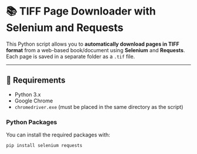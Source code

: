 # 📚 TIFF Page Downloader with Selenium and Requests

This Python script allows you to **automatically download pages in TIFF format** from a web-based book/document using **Selenium** and **Requests**. Each page is saved in a separate folder as a `.tif` file.

---

## 🧰 Requirements

- Python 3.x
- Google Chrome
- `chromedriver.exe` (must be placed in the same directory as the script)

### Python Packages

You can install the required packages with:

```bash
pip install selenium requests
